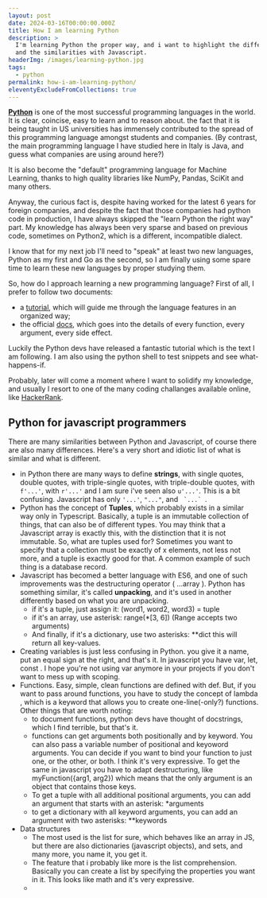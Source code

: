 ```yaml
---
layout: post
date: 2024-03-16T00:00:00.000Z
title: How I am learning Python
description: >
  I'm learning Python the proper way, and i want to highlight the differences
  and the similarities with Javascript.
headerImg: /images/learning-python.jpg
tags:
  - python
permalink: how-i-am-learning-python/
eleventyExcludeFromCollections: true
---
```


**[Python](https://docs.python.org/)** is one of the most successful programming languages in the world. It is clear, coincise, easy to learn and to reason about. the fact that it is being taught in US universities has immensely contributed to the spread of this programming language amongst students and companies. (By contrast, the main programming language I have studied here in Italy is Java, and guess what companies are using around here?)

It is also become the "default" programming language for Machine Learning, thanks to high quality libraries like NumPy, Pandas, SciKit and many others.

Anyway, the curious fact is, despite having worked for the latest 6 years for foreign companies, and despite the fact that those companies had python code in production, I have always skipped the "learn Python the right way" part. My knowledge has always been very sparse and based on previous code, sometimes on Python2, which is a different, incompatible dialect.

I know that for my next job I'll need to "speak" at least two new languages, Python as my first and Go as the second, so I am finally using some spare time to learn these new languages by proper studying them.

So, how do I approach learning a new programming language? First of all, I prefer to follow two documents:

* a [tutorial](https://docs.python.org/3/tutorial/), which will guide me through the language features in an organized way;
* the official [docs](https://docs.python.org/3/index.html), which goes into the details of every function, every argument, every side effect.

Luckily the Python devs have released a fantastic tutorial which is the text I am following. I am also using the python shell to test snippets and see what-happens-if.

Probably, later will come a moment where I want to solidify my knowledge, and usually I resort to one of the many coding challanges available online, like [HackerRank](https://www.hackerrank.com/).

## Python for javascript programmers

There are many similarities between Python and Javascript, of course there are also many differences. Here's a very short and idiotic list of what is similar and what is different.

* in Python there are many ways to define **strings**, with single quotes, double quotes, with triple-single quotes, with triple-double quotes, with `f'...'`, with `r'...'` and I am sure i've seen also `u'...'`. This is a bit confusing. Javascript has only `'...'`, `"..."`, and `` `...` ``.
* Python has the concept of **Tuples**, which probably exists in a similar way only in Typescript. Basically, a tuple is an immutable collection of things, that can also be of different types. You may think that a Javascript array is exactly this, with the distinction that it is not immutable. So, what are tuples used for? Sometimes you want to specify that a collection must be exactly of x elements, not less not more, and a tuple is exactly good for that. A common example of such thing is a database record.
* Javascript has becomed a better language with ES6, and one of such improvements was the destructuring operator ( ...array ). Python has something similar, it's called **unpacking**, and it's used in another differently based on what you are unpacking.
  * if it's a tuple, just assign it: (word1, word2, word3) = tuple
  * if it's an array, use asterisk: range(\*\[3, 6]) (Range accepts two arguments)
  * And finally, if it's a dictionary, use two asterisks: \*\*dict this will return all key-values.
* Creating variables is just less confusing in Python. you give it a name, put an equal sign at the right, and that's it. In javascript you have var, let, const . I hope you're not using var anymore in your projects if you don't want to mess up with scoping. 
* Functions. Easy, simple, clean functions are defined with def. But, if you want to pass around functions, you have to study the concept of lambda , which is a keyword that allows you to create one-line(-only?) functions. Other things that are worth noting:
  * to document functions, python devs have thought of docstrings, which I find terrible, but that's it. 
  * functions can get arguments both positionally and by keyword. You can also pass a variable number of positional and keyoword arguments. You can decide if you want to bind your function to just one, or the other, or both. I think it's very expressive. To get the same in javascript you have to adapt destructuring, like myFunction({arg1, arg2}) which means that the only argument is an object that contains those keys.
  * To get a tuple with all additional positional arguments, you can add an argument that starts with an asterisk: \*arguments
  * to get a dictionary with all keyword arguments, you can add an argument with two asterisks: \*\*keywords
* Data structures 
  * The most used is the list for sure, which behaves like an array in JS, but there are also dictionaries (javascript objects), and sets, and many more, you name it, you get it. 
  * The feature that i probably like more is the list comprehension. Basically you can create a list by specifying the properties you want in it. This looks like math and it's very expressive.
  *

